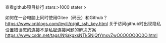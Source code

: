 查看github项目排行
				stars:>1000
				stater >

如何在一台电脑上同时使用Gitee（码云）和Github？
	https://www.cnblogs.com/leyili/p/git_ssh_key.html
关于访问github时出现隐私设置错误您的连接不是私密连接问题的解决方案
	https://www.csdn.net/tags/NtjakgxsNTk5NjQtYmxvZwO0O0OO0O0O.html